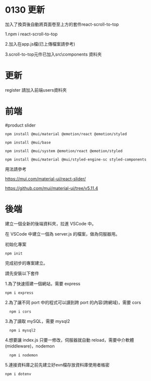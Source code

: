 <h1>0130 更新</h1>

加入了換頁後自動將頁面卷至上方的套件react-scroll-to-top

1.npm i react-scroll-to-top

2.加入在app.js檔(已上傳檔案請參考)

3.scroll-to-top元件已加入src\components 資料夾

<h1>更新</h1>

register 請加入前端users資料夾

<h1>前端</h1>

#product slider

    npm install @mui/material @emotion/react @emotion/styled

    npm install @mui/base

    npm install @mui/system @emotion/react @emotion/styled

    npm install @mui/material @mui/styled-engine-sc styled-components

用法請參考

https://mui.com/material-ui/react-slider/

https://github.com/mui/material-ui/tree/v5.11.4

<h1>後端</h1>

建立一個全新的後端資料夾，拉進 VSCode 中。

在 VSCode 中建立一個為 server.js 的檔案，做為伺服器用。

初始化專案
  
    npm init
  
完成初步的專案建立。

請先安裝以下套件

1.為了快速搭建一個網站，需要 express

    npm i express
  
2.為了讓不同 port 中的程式可以讀到跨 port 的內容(跨網域)，需要 cors

      npm i cors
  
  
3.為了讀取 mySQL，需要 mysql2

      npm i mysql2
  
  
4.想要讓 index.js 只要一修改，伺服器就自動 reload，需要中介軟體(middleware)，nodemon

      npm i nodemon
  
5.連接資料庫之前先建立好evn檔存放資料庫使用者帳密

    npm i dotenv
  
